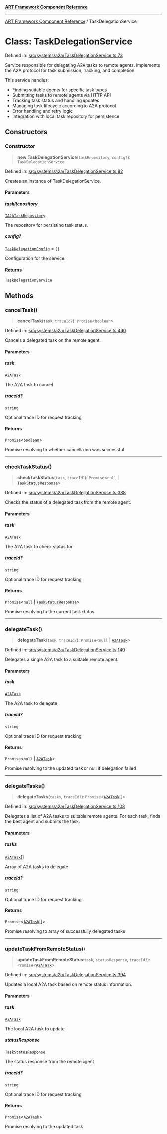 [**ART Framework Component Reference**](../README.md)

***

[ART Framework Component Reference](../README.md) / TaskDelegationService

# Class: TaskDelegationService

Defined in: [src/systems/a2a/TaskDelegationService.ts:73](https://github.com/hashangit/ART/blob/fe46dfaaacd3f198d9540925c3184fcab0f9c813/src/systems/a2a/TaskDelegationService.ts#L73)

Service responsible for delegating A2A tasks to remote agents.
Implements the A2A protocol for task submission, tracking, and completion.

This service handles:
- Finding suitable agents for specific task types
- Submitting tasks to remote agents via HTTP API
- Tracking task status and handling updates
- Managing task lifecycle according to A2A protocol
- Error handling and retry logic
- Integration with local task repository for persistence

## Constructors

### Constructor

> **new TaskDelegationService**(`taskRepository`, `config?`): `TaskDelegationService`

Defined in: [src/systems/a2a/TaskDelegationService.ts:82](https://github.com/hashangit/ART/blob/fe46dfaaacd3f198d9540925c3184fcab0f9c813/src/systems/a2a/TaskDelegationService.ts#L82)

Creates an instance of TaskDelegationService.

#### Parameters

##### taskRepository

[`IA2ATaskRepository`](../interfaces/IA2ATaskRepository.md)

The repository for persisting task status.

##### config?

[`TaskDelegationConfig`](../interfaces/TaskDelegationConfig.md) = `{}`

Configuration for the service.

#### Returns

`TaskDelegationService`

## Methods

### cancelTask()

> **cancelTask**(`task`, `traceId?`): `Promise`\<`boolean`\>

Defined in: [src/systems/a2a/TaskDelegationService.ts:460](https://github.com/hashangit/ART/blob/fe46dfaaacd3f198d9540925c3184fcab0f9c813/src/systems/a2a/TaskDelegationService.ts#L460)

Cancels a delegated task on the remote agent.

#### Parameters

##### task

[`A2ATask`](../interfaces/A2ATask.md)

The A2A task to cancel

##### traceId?

`string`

Optional trace ID for request tracking

#### Returns

`Promise`\<`boolean`\>

Promise resolving to whether cancellation was successful

***

### checkTaskStatus()

> **checkTaskStatus**(`task`, `traceId?`): `Promise`\<`null` \| [`TaskStatusResponse`](../interfaces/TaskStatusResponse.md)\>

Defined in: [src/systems/a2a/TaskDelegationService.ts:338](https://github.com/hashangit/ART/blob/fe46dfaaacd3f198d9540925c3184fcab0f9c813/src/systems/a2a/TaskDelegationService.ts#L338)

Checks the status of a delegated task from the remote agent.

#### Parameters

##### task

[`A2ATask`](../interfaces/A2ATask.md)

The A2A task to check status for

##### traceId?

`string`

Optional trace ID for request tracking

#### Returns

`Promise`\<`null` \| [`TaskStatusResponse`](../interfaces/TaskStatusResponse.md)\>

Promise resolving to the current task status

***

### delegateTask()

> **delegateTask**(`task`, `traceId?`): `Promise`\<`null` \| [`A2ATask`](../interfaces/A2ATask.md)\>

Defined in: [src/systems/a2a/TaskDelegationService.ts:140](https://github.com/hashangit/ART/blob/fe46dfaaacd3f198d9540925c3184fcab0f9c813/src/systems/a2a/TaskDelegationService.ts#L140)

Delegates a single A2A task to a suitable remote agent.

#### Parameters

##### task

[`A2ATask`](../interfaces/A2ATask.md)

The A2A task to delegate

##### traceId?

`string`

Optional trace ID for request tracking

#### Returns

`Promise`\<`null` \| [`A2ATask`](../interfaces/A2ATask.md)\>

Promise resolving to the updated task or null if delegation failed

***

### delegateTasks()

> **delegateTasks**(`tasks`, `traceId?`): `Promise`\<[`A2ATask`](../interfaces/A2ATask.md)[]\>

Defined in: [src/systems/a2a/TaskDelegationService.ts:108](https://github.com/hashangit/ART/blob/fe46dfaaacd3f198d9540925c3184fcab0f9c813/src/systems/a2a/TaskDelegationService.ts#L108)

Delegates a list of A2A tasks to suitable remote agents.
For each task, finds the best agent and submits the task.

#### Parameters

##### tasks

[`A2ATask`](../interfaces/A2ATask.md)[]

Array of A2A tasks to delegate

##### traceId?

`string`

Optional trace ID for request tracking

#### Returns

`Promise`\<[`A2ATask`](../interfaces/A2ATask.md)[]\>

Promise resolving to array of successfully delegated tasks

***

### updateTaskFromRemoteStatus()

> **updateTaskFromRemoteStatus**(`task`, `statusResponse`, `traceId?`): `Promise`\<[`A2ATask`](../interfaces/A2ATask.md)\>

Defined in: [src/systems/a2a/TaskDelegationService.ts:394](https://github.com/hashangit/ART/blob/fe46dfaaacd3f198d9540925c3184fcab0f9c813/src/systems/a2a/TaskDelegationService.ts#L394)

Updates a local A2A task based on remote status information.

#### Parameters

##### task

[`A2ATask`](../interfaces/A2ATask.md)

The local A2A task to update

##### statusResponse

[`TaskStatusResponse`](../interfaces/TaskStatusResponse.md)

The status response from the remote agent

##### traceId?

`string`

Optional trace ID for request tracking

#### Returns

`Promise`\<[`A2ATask`](../interfaces/A2ATask.md)\>

Promise resolving to the updated task
